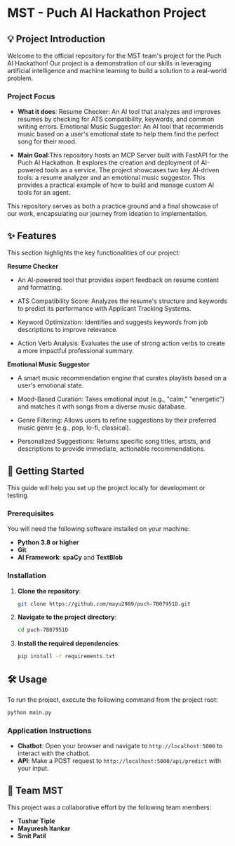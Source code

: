 # MST - Puch AI Hackathon Project

## 💡 Project Introduction
Welcome to the official repository for the MST team's project for the Puch AI Hackathon! Our project is a demonstration of our skills in leveraging artificial intelligence and machine learning to build a solution to a real-world problem.

### Project Focus
- **What it does**: Resume Checker: An AI tool that analyzes and improves resumes by checking for ATS compatibility, keywords, and common writing errors.
                    Emotional Music Suggestor: An AI tool that recommends music based on a user's emotional state to help them find the perfect song for their mood.
  
- **Main Goal**:This repository hosts an MCP Server built with FastAPI for the Puch AI Hackathon. It explores the creation and deployment of AI-powered tools as a service. The project showcases two key AI-driven tools: a resume analyzer and an emotional music suggestor. This provides a practical example of how to build and manage custom AI tools for an agent.

This repository serves as both a practice ground and a final showcase of our work, encapsulating our journey from ideation to implementation.

## ✨ Features
This section highlights the key functionalities of our project:

**Resume Checker**
- An AI-powered tool that provides expert feedback on resume content and formatting.

- ATS Compatibility Score: Analyzes the resume's structure and keywords to predict its performance with Applicant Tracking Systems.

- Keyword Optimization: Identifies and suggests keywords from job descriptions to improve relevance.

- Action Verb Analysis: Evaluates the use of strong action verbs to create a more impactful professional summary.

**Emotional Music Suggestor**
- A smart music recommendation engine that curates playlists based on a user's emotional state.

- Mood-Based Curation: Takes emotional input (e.g., "calm," "energetic") and matches it with songs from a diverse music database.

- Genre Filtering: Allows users to refine suggestions by their preferred music genre (e.g., pop, lo-fi, classical).

- Personalized Suggestions: Returns specific song titles, artists, and descriptions to provide immediate, actionable recommendations.

## 🚀 Getting Started
This guide will help you set up the project locally for development or testing.

### Prerequisites
You will need the following software installed on your machine:
- **Python 3.8 or higher**
- **Git**
- **AI Framework**: **spaCy** and **TextBlob**

### Installation
1. **Clone the repository**:
   ```bash
   git clone https://github.com/mayu2989/puch-7B07951D.git
   ```
2. **Navigate to the project directory**:
   ```bash
   cd puch-7B07951D
   ```
3. **Install the required dependencies**:
   ```bash
   pip install -r requirements.txt
   ```

## 🛠️ Usage
To run the project, execute the following command from the project root:
```bash
python main.py
```

### Application Instructions
- **Chatbot**: Open your browser and navigate to `http://localhost:5000` to interact with the chatbot.
- **API**: Make a POST request to `http://localhost:5000/api/predict` with your input.

## 🤝 Team MST
This project was a collaborative effort by the following team members:
- **Tushar Tiple**
- **Mayuresh Itankar**
- **Smit Patil**
